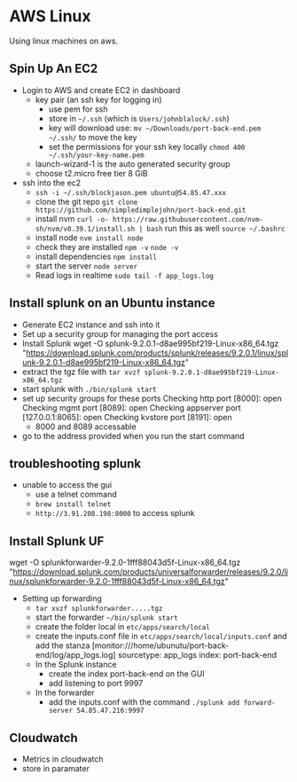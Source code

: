 # AWS Linux
Using linux machines on aws.

## Spin Up An EC2
- Login to AWS and create EC2 in dashboard
    - key pair (an ssh key for logging in)
        - use pem for ssh
        - store in `~/.ssh`
            (which is `Users/johnblalock/.ssh`)
        - key will download use:
            `mv ~/Downloads/port-back-end.pem ~/.ssh/` to move the key
        - set the permissions for your ssh key locally
            `chmod 400 ~/.ssh/your-key-name.pem`
    - launch-wizard-1 is the auto generated security group
    - choose t2.micro free tier 8 GiB
- ssh into the ec2
    - `ssh -i ~/.ssh/blockjason.pem ubuntu@54.85.47.xxx`
    - clone the git repo
        `git clone https://github.com/simpledimplejohn/port-back-end.git` 
    - install nvm
        `curl -o- https://raw.githubusercontent.com/nvm-sh/nvm/v0.39.1/install.sh | bash`
        run this as well
        `source ~/.bashrc`
    - install node
        `nvm install node`
    - check they are installed
        `npm -v`
        `node -v`
    - install dependencies
        `npm install`
    - start the server
        `node server` 
    - Read logs in realtime
        `sudo tail -f app_logs.log`

## Install splunk on an Ubuntu instance
- Generate EC2 instance and ssh into it
- Set up a security group for managing the port access
- Install Splunk
wget -O splunk-9.2.0.1-d8ae995bf219-Linux-x86_64.tgz "https://download.splunk.com/products/splunk/releases/9.2.0.1/linux/splunk-9.2.0.1-d8ae995bf219-Linux-x86_64.tgz"
- extract the tgz file with
`tar xvzf splunk-9.2.0.1-d8ae995bf219-Linux-x86_64.tgz`
- start splunk with 
`./bin/splunk start`
- set up security groups for these ports
	Checking http port [8000]: open
	Checking mgmt port [8089]: open
	Checking appserver port [127.0.0.1:8065]: open
	Checking kvstore port [8191]: open
    - 8000 and 8089 accessable
- go to the address provided when you run the start command
## troubleshooting splunk
- unable to access the gui
    - use a telnet command 
    - `brew install telnet`
    - `http://3.91.208.198:8000` to access splunk 

## Install Splunk UF
wget -O splunkforwarder-9.2.0-1fff88043d5f-Linux-x86_64.tgz "https://download.splunk.com/products/universalforwarder/releases/9.2.0/linux/splunkforwarder-9.2.0-1fff88043d5f-Linux-x86_64.tgz"
- Setting up forwarding
    - `tar xvzf splunkforwarder.....tgz`
    - start the forwarder
        `~/bin/splunk start`
    - create the folder local in `etc/apps/search/local`
    - create the inputs.conf file in `etc/apps/search/local/inputs.conf` and add the stanza
        [monitor:///home/ubunutu/port-back-end/log/app_logs.log] 
        sourcetype: app_logs
        index: port-back-end
    - In the Splunk instance
        - create the index port-back-end on the GUI
        - add listening to port 9997
    - In the forwarder
        - add the inputs.conf with the command
            `./splunk add forward-server 54.85.47.216:9997`

## Cloudwatch
- Metrics in cloudwatch
- store in paramater

